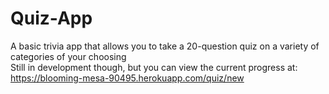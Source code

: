 # Quiz-App

A basic trivia app that allows you to take a 20-question quiz on a variety of categories of your choosing  
Still in development though, but you can view the current progress at: https://blooming-mesa-90495.herokuapp.com/quiz/new
